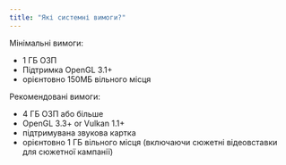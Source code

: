 ```yaml
---
title: "Які системні вимоги?"
---
```


Мінімальні вимоги:
- 1 ГБ ОЗП
- Підтримка OpenGL 3.1+
- орієнтовно 150МБ вільного місця

Рекомендовані вимоги:
- 4 ГБ ОЗП або більше
- OpenGL 3.3+ or Vulkan 1.1+
- підтримувана звукова картка
- орієнтовно 1 ГБ вільного місця (включаючи сюжетні відеовставки для сюжетної кампанії)
